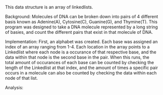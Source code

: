 This data structure is an array of linkedlists.

Background:
Molecules of DNA can be broken down into pairs of 4 different basis known as Adenine(A), Cytosine(C), Guanine(G), and Thymine(T). This program was designed to take a DNA molecule represented by a long string of basies, and count the different pairs that exist in that molecule of DNA.

Implementation:
First, an alphabet was created. Each base was assigned an index of an array ranging from 1-4. Each location in the array points to a Linkedlist where each node is a occurance of that respective base, and the data within that node is the second base in the pair. When this runs, the total amount of occurances of each base can be counted by checking the length of the Linkedlist at that index, and the amount of times a specific pair occurs in a molecule can also be counted by checking the data within each node of that list.

Analysis:
